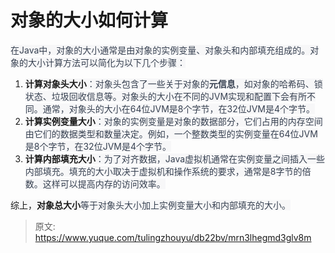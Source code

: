 # 对象的大小如何计算

<font style="color:rgb(55, 65, 81);background-color:rgb(247, 247, 248);">在Java中，对象的大小通常是由对象的实例变量、对象头和内部填充组成的。对象的大小计算方法可以简化为以下几个步骤：</font>

1. **<font style="background-color:rgb(247, 247, 248);">计算对象头大小</font>**<font style="color:rgb(55, 65, 81);background-color:rgb(247, 247, 248);">：对象头包含了一些关于对象的</font>**<font style="color:rgb(55, 65, 81);background-color:rgb(247, 247, 248);">元信息</font>**<font style="color:rgb(55, 65, 81);background-color:rgb(247, 247, 248);">，如对象的哈希码、锁状态、垃圾回收信息等。对象头的大小在不同的JVM实现和配置下会有所不同。通常，对象头的大小在64位JVM是8个字节，在32位JVM是4个字节。</font>
2. **<font style="background-color:rgb(247, 247, 248);">计算实例变量大小</font>**<font style="color:rgb(55, 65, 81);background-color:rgb(247, 247, 248);">：对象的实例变量是对象的数据部分，它们占用的内存空间由它们的数据类型和数量决定。例如，一个整数类型的实例变量在64位JVM是8个字节，在32位JVM是4个字节。</font>
3. **<font style="background-color:rgb(247, 247, 248);">计算内部填充大小</font>**<font style="color:rgb(55, 65, 81);background-color:rgb(247, 247, 248);">：为了对齐数据，Java虚拟机通常在实例变量之间插入一些内部填充。填充的大小取决于虚拟机和操作系统的要求，通常是8字节的倍数。这样可以提高内存的访问效率。</font>

<font style="background-color:rgb(247, 247, 248);">综上，</font>**<font style="background-color:rgb(247, 247, 248);">对象总大小</font>**<font style="color:rgb(55, 65, 81);background-color:rgb(247, 247, 248);">等于对象头大小加上实例变量大小和内部填充的大小。</font>





> 原文: <https://www.yuque.com/tulingzhouyu/db22bv/mrn3lhegmd3glv8m>